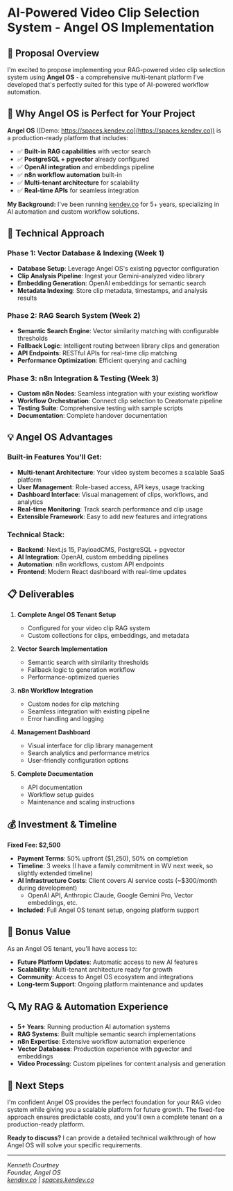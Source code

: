 # AI-Powered Video Clip Selection System - Angel OS Implementation

## 🎯 Proposal Overview

I'm excited to propose implementing your RAG-powered video clip selection system using **Angel OS** - a comprehensive multi-tenant platform I've developed that's perfectly suited for this type of AI-powered workflow automation.

## 🚀 Why Angel OS is Perfect for Your Project

**Angel OS** ([Demo: https://spaces.kendev.co](https://spaces.kendev.co)) is a production-ready platform that includes:

- ✅ **Built-in RAG capabilities** with vector search
- ✅ **PostgreSQL + pgvector** already configured
- ✅ **OpenAI integration** and embeddings pipeline
- ✅ **n8n workflow automation** built-in
- ✅ **Multi-tenant architecture** for scalability
- ✅ **Real-time APIs** for seamless integration

**My Background:** I've been running [kendev.co](https://kendev.co) for 5+ years, specializing in AI automation and custom workflow solutions.

## 🔧 Technical Approach

### Phase 1: Vector Database & Indexing (Week 1)
- **Database Setup**: Leverage Angel OS's existing pgvector configuration
- **Clip Analysis Pipeline**: Ingest your Gemini-analyzed video library
- **Embedding Generation**: OpenAI embeddings for semantic search
- **Metadata Indexing**: Store clip metadata, timestamps, and analysis results

### Phase 2: RAG Search System (Week 2)
- **Semantic Search Engine**: Vector similarity matching with configurable thresholds
- **Fallback Logic**: Intelligent routing between library clips and generation
- **API Endpoints**: RESTful APIs for real-time clip matching
- **Performance Optimization**: Efficient querying and caching

### Phase 3: n8n Integration & Testing (Week 3)
- **Custom n8n Nodes**: Seamless integration with your existing workflow
- **Workflow Orchestration**: Connect clip selection to Creatomate pipeline
- **Testing Suite**: Comprehensive testing with sample scripts
- **Documentation**: Complete handover documentation

## 💡 Angel OS Advantages

### Built-in Features You'll Get:
- **Multi-tenant Architecture**: Your video system becomes a scalable SaaS platform
- **User Management**: Role-based access, API keys, usage tracking
- **Dashboard Interface**: Visual management of clips, workflows, and analytics
- **Real-time Monitoring**: Track search performance and clip usage
- **Extensible Framework**: Easy to add new features and integrations

### Technical Stack:
- **Backend**: Next.js 15, PayloadCMS, PostgreSQL + pgvector
- **AI Integration**: OpenAI, custom embedding pipelines
- **Automation**: n8n workflows, custom API endpoints
- **Frontend**: Modern React dashboard with real-time updates

## 📋 Deliverables

1. **Complete Angel OS Tenant Setup**
   - Configured for your video clip RAG system
   - Custom collections for clips, embeddings, and metadata

2. **Vector Search Implementation**
   - Semantic search with similarity thresholds
   - Fallback logic to generation workflow
   - Performance-optimized queries

3. **n8n Workflow Integration**
   - Custom nodes for clip matching
   - Seamless integration with existing pipeline
   - Error handling and logging

4. **Management Dashboard**
   - Visual interface for clip library management
   - Search analytics and performance metrics
   - User-friendly configuration options

5. **Complete Documentation**
   - API documentation
   - Workflow setup guides
   - Maintenance and scaling instructions

## 💰 Investment & Timeline

**Fixed Fee: $2,500**
- **Payment Terms**: 50% upfront ($1,250), 50% on completion
- **Timeline**: 3 weeks (I have a family commitment in WV next week, so slightly extended timeline)
- **AI Infrastructure Costs**: Client covers AI service costs (~$300/month during development)
  - OpenAI API, Anthropic Claude, Google Gemini Pro, Vector embeddings, etc.
- **Included**: Full Angel OS tenant setup, ongoing platform support

## 🎁 Bonus Value

As an Angel OS tenant, you'll have access to:
- **Future Platform Updates**: Automatic access to new AI features
- **Scalability**: Multi-tenant architecture ready for growth
- **Community**: Access to Angel OS ecosystem and integrations
- **Long-term Support**: Ongoing platform maintenance and updates

## 🔍 My RAG & Automation Experience

- **5+ Years**: Running production AI automation systems
- **RAG Systems**: Built multiple semantic search implementations
- **n8n Expertise**: Extensive workflow automation experience
- **Vector Databases**: Production experience with pgvector and embeddings
- **Video Processing**: Custom pipelines for content analysis and generation

## 🚀 Next Steps

I'm confident Angel OS provides the perfect foundation for your RAG video system while giving you a scalable platform for future growth. The fixed-fee approach ensures predictable costs, and you'll own a complete tenant on a production-ready platform.

**Ready to discuss?** I can provide a detailed technical walkthrough of how Angel OS will solve your specific requirements.

---

*Kenneth Courtney*  
*Founder, Angel OS*  
*[kendev.co](https://kendev.co) | [spaces.kendev.co](https://spaces.kendev.co)*
